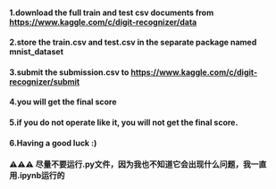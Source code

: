 #### 1.download the full train and test csv documents from https://www.kaggle.com/c/digit-recognizer/data
#### 2.store the train.csv and test.csv in the separate package named mnist_dataset
#### 3.submit the submission.csv to https://www.kaggle.com/c/digit-recognizer/submit
#### 4.you will get the final score
#### 5.if you do not operate like it, you will not get the final score.
#### 6.Having a good luck :)
#### ⚠️⚠️⚠️ 尽量不要运行.py文件，因为我也不知道它会出现什么问题，我一直用.ipynb运行的
